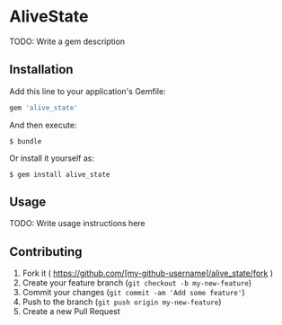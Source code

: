 # AliveState

TODO: Write a gem description

## Installation

Add this line to your application's Gemfile:

```ruby
gem 'alive_state'
```

And then execute:

    $ bundle

Or install it yourself as:

    $ gem install alive_state

## Usage

TODO: Write usage instructions here

## Contributing

1. Fork it ( https://github.com/[my-github-username]/alive_state/fork )
2. Create your feature branch (`git checkout -b my-new-feature`)
3. Commit your changes (`git commit -am 'Add some feature'`)
4. Push to the branch (`git push origin my-new-feature`)
5. Create a new Pull Request
